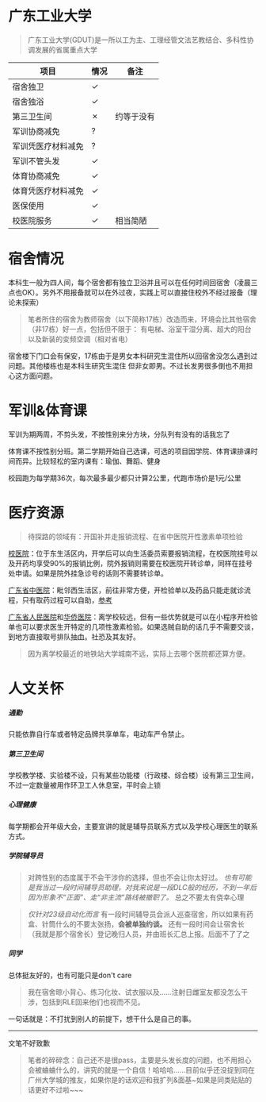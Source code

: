 # 广东工业大学

> 广东工业大学(GDUT)是一所以工为主、工理经管文法艺教结合、多科性协调发展的省属重点大学

| 项目        | 情况 | 备注    |
| --------- | -- | ----- |
| 宿舍独卫      | ✓  |       |
| 宿舍独浴      | ✓  |       |
| 第三卫生间     | ✗  | 约等于没有 |
| 军训协商减免    | ?  |       |
| 军训凭医疗材料减免 | ?  |       |
| 军训不管头发    | ✓  |       |
| 体育协商减免    | ✓  |       |
| 体育凭医疗材料减免 | ✓  |       |
| 医保使用      | ✓  |       |
| 校医院服务     | ✓  | 相当简陋  |

# 宿舍情况

本科生一般为四人间，每个宿舍都有独立卫浴并且可以在任何时间回宿舍（凌晨三点也OK）。另外不用报备就可以在外过夜，实践上可以直接住校外不经过报备（理论未探索）

> 笔者所住的宿舍为教师宿舍（以下简称17栋）改造而来，环境会比其他宿舍（非17栋）好一点，包括但不限于：
> 有电梯、浴室干湿分离、超大的阳台以及新装的变频空调（相对省电）

宿舍楼下门口会有保安，17栋由于是男女本科研究生混住所以回宿舍没怎么遇到过问题。其他楼栋也是本科生研究生混住 但非女即男。不过长发男很多倒也不用担心这方面问题。

# 军训&体育课

军训为期两周，不剪头发，不按性别来分方块，分队列有没有的话我忘了

体育课不按性别分班。第二学期开始自己选课，可选的项目因学院、体育课排课时间而异。比较轻松的室内课有：瑜伽、舞蹈、健身

校园跑为每学期36次，每次最多最少都只计算2公里，代跑市场价是1元/公里

# 医疗资源

> 待探路的领域有：开国补并走报销流程、在省中医院开性激素单项检验

[校医院](https://xyy.gdut.edu.cn/)：位于东生活区内，开学后可以向生活委员索要报销流程，在校医院挂号以及开药均享受90%的报销比例，院外报销则需要在校医院开转诊单，同样在挂号处申请。如果是院外挂急诊号的话则不需要转诊单。

[广东省中医院](https://www.gdhtcm.com/)：毗邻西生活区，前往非常方便，开检验单以及药品只能走就诊流程，只有取药过程可以自助，[参考](https://rle.wiki/campus/GZHU#:~:text=%E7%9C%81%E4%B8%AD%E5%8C%BB%E7%94%9F%E6%AE%96%E5%8C%BB%E5%AD%A6%E7%A7%91%E5%8F%AF%E7%BB%99%E6%9C%89%E8%80%81%E5%A4%84%E6%96%B9%E7%9A%84%E8%B7%A8%E6%80%A7%E5%88%AB%E4%BA%BA%E7%BE%A4%E5%BC%80%E5%85%B7%20HRT%20%E8%8D%AF%E7%89%A9%EF%BC%8C%E9%80%9A%E8%BF%87%E6%AD%A4%E6%B3%95%E5%BC%80%E7%9A%84%E8%8D%AF%E7%89%A9%E5%8F%AF%E8%B5%B0%E5%AD%A6%E6%A0%A1%E5%8C%BB%E4%BF%9D%E6%8A%A5%E9%94%80%E6%B5%81%E7%A8%8B%EF%BC%8C%E4%BD%86%E6%AF%8F%E5%A4%A9%E6%8A%A5%E9%94%80%E4%B8%8A%E9%99%90%2070%20%E5%85%83%E3%80%82%E6%95%85%E5%BB%BA%E8%AE%AE%E5%B0%91%E9%87%8F%E5%A4%9A%E6%AC%A1%E5%B0%B1%E8%AF%8A%E5%BC%80%E8%8D%AF%E6%8A%A5%E9%94%80%E3%80%82)

[广东省人民医院](https://www.gdghospital.org.cn/)和[华侨医院](https://www.jd120.com/)：离学校较远，但有一些优势就是可以在小程序开检验单也可以要求医生开特定的几项性激素检验。如果选贼自助的话几乎不需要交谈，到地方直接取号排队抽血。社恐及其友好。

> 因为离学校最近的地铁站大学城南不远，实际上去哪个医院都还算方便。

# 人文关怀

##### 通勤

只能依靠自行车或者特定品牌共享单车，电动车严令禁止。

##### 第三卫生间

学校教学楼、实验楼不设，只有某些功能楼（行政楼、综合楼）设有第三卫生间，不过一定数量被用作环卫工人休息室，平时会上锁

##### 心理健康

每学期都会开年级大会，主要宣讲的就是辅导员联系方式以及学校心理医生的联系方式。

##### 学院辅导员

> 对跨性别的态度属于不会干涉你的选择，但也不会让你太好过。
> *也有可能是我当过一段时间辅导员助理，对我来说是一段DLC般的经历，不到一年后因为形象不“正面”、走“非主流”路线被撤职了。&#xA;*&#x603B;之不要太有侥幸心理

> *仅针对23级自动化而言&#xA;*&#x6709;一段时间辅导员会派人巡查宿舍，所以如果有药盒、针筒什么的不要太张扬，**会被单独约谈。&#xA;**&#x8FD8;有一段时间会让宿舍长（我就是那个宿舍长）登记晚归人员，并由班长汇总上报。后面不了了之

##### 同学

总体挺友好的，也有可能只是don't care

> 我在宿舍晾小背心、练习化妆、试衣服以及……注射日雌室友都没怎么干涉，包括到RLE回来他们也视而不见。

一句话就是：不打扰到别人的前提下，想干什么是自己的事。

***

文笔不好致歉

>
> 笔者的碎碎念：自己还不是很pass，主要是头发长度的问题，也不用担心会被蛐蛐什么的，讲究的就是一个自信！哈哈哈……目前似乎还没捉到同在广州大学城的推友，如果你是的话欢迎和我扩列&面基\~如果是同类贴贴的话更好不过啦\~\~\~
>
